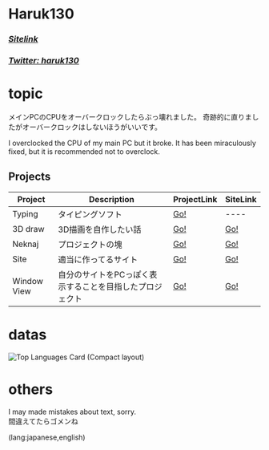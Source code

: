 # Haruk130
### [*Sitelink*](https://haruk130.github.io) 
### [*Twitter: haruk130*](https://twitter.com/haruk130) 

# topic
メインPCのCPUをオーバークロックしたらぶっ壊れました。
奇跡的に直りましたがオーバークロックはしないほうがいいです。

I overclocked the CPU of my main PC but it broke.
It has been miraculously fixed, but it is recommended not to overclock.

## Projects 

| Project | Description | ProjectLink | SiteLink |
| -- | -- | -- | -- |
| Typing | タイピングソフト | [Go!](https://github.com/haruk130/typing) | ---- |
| 3D draw | 3D描画を自作したい話 | [Go!](https://github.com/haruk130/web3d) | [Go!](https://haruk130.github.io/web3d/) |
| Neknaj | プロジェクトの塊 | [Go!](https://github.com/haruk130/neknaj) | [Go!](https://haruk130.github.io/neknaj/) |
| Site | 適当に作ってるサイト | [Go!](https://github.com/haruk130/mainsite) | [Go!](https://haruk130.github.io/mainsite/) |
| Window View | 自分のサイトをPCっぽく表示することを目指したプロジェクト | [Go!](https://github.com/haruk130/window) | [Go!](https://haruk130.github.io/window/) |

# datas

![Top Languages Card (Compact layout)](https://github-readme-stats.vercel.app/api/top-langs/?username=haruk130&layout=compact)

# others
I may made mistakes about text, sorry.  
間違えてたらゴメンね  
  
  (lang:japanese,english)
